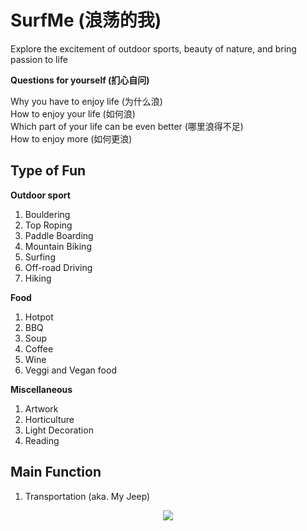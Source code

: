 # SurfMe (浪荡的我)
Explore the excitement of outdoor sports, beauty of nature, and bring passion to life

**Questions for yourself (扪心自问)**

Why you have to enjoy life (为什么浪) <br />
How to enjoy your life (如何浪) <br />
Which part of your life can be even better (哪里浪得不足) <br />
How to enjoy more (如何更浪) <br />

## Type of Fun
**Outdoor sport**
1. Bouldering
2. Top Roping
3. Paddle Boarding
4. Mountain Biking
5. Surfing
6. Off-road Driving
7. Hiking
   
**Food**
1. Hotpot
2. BBQ
3. Soup
4. Coffee
5. Wine
6. Veggi and Vegan food

**Miscellaneous**
1. Artwork
2. Horticulture
3. Light Decoration
4. Reading


## Main Function
1. Transportation (aka. My Jeep)
<p align="center">
  <img src="https://github.com/YuncongMa/SurfMe/assets/20191790/02e9b461-aa5b-43f2-b676-abc344bbeb41">
</p>




